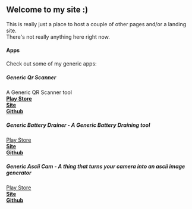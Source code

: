 ## Welcome to my site :)

This is really just a place to host a couple of other pages and/or a landing site.  
There's not really anything here right now.

#### Apps
Check out some of my generic apps:
##### Generic Qr Scanner 
A Generic QR Scanner tool  
[**Play Store**](https://play.google.com/store/apps/details?id=com.lohjason.genericqr)  
[**Site**](http://genericqr.lohjason.com)  
[**Github**](https://github.com/JasonKSLoh/GenericQr)  

##### Generic Battery Drainer - A Generic Battery Draining tool
[Play Store](https://play.google.com/store/apps/details?id=com.lohjason.genericbatterydrainer)  
[**Site**](http://genericdrainer.lohjason.com)  
[**Github**](https://github.com/JasonKSLoh/GenericBatteryDrainer)  

##### Generic Ascii Cam - A thing that turns your camera into an ascii image generator
[Play Store](https://play.google.com/store/apps/details?id=com.lohjason.asciicam)  
[**Site**](http://genericascii.lohjason.com)  
[**Github**](https://github.com/JasonKSLoh/AsciiCam)  
